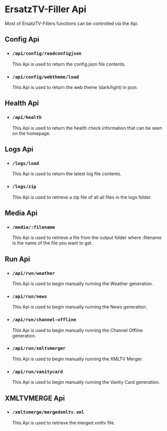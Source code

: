# ErsatzTV-Filler Api

Most of ErsatzTV-Fillers functions can be controlled via the Api.

## Config Api

- ### `/api/config/readconfigjson`

    This Api is used to return the config.json file contents.

- ### `/api/config/webtheme/load`

    This Api is used to return the web theme (dark/light) in json.

## Health Api

- ### `/api/health`

    This Api is used to return the health check information that can be seen on the homepage.

## Logs Api

- ### `/logs/load`

    This Api is used to return the latest log file contents.

- ### `/logs/zip`

    This Api is used to retrieve a zip file of all all files in the logs folder.

## Media Api

- ### `/media/:filename`

    This Api is used to retrieve a file from the output folder where :filename is the name of the file you want to get.

## Run Api

- ### `/api/run/weather`

    This Api is used to begin manually running the Weather generation.

- ### `/api/run/news`

    This Api is used to begin manually running the News generation.

- ### `/api/run/channel-offline`

    This Api is used to begin manually running the Channel Offline generation.

- ### `/api/run/xmltvmerger`

    This Api is used to begin manually running the XMLTV Merger.

- ### `/api/run/vanitycard`

    This Api is used to begin manually running the Vanity Card generation.

## XMLTVMERGE Api

- ### `/xmltvmerge/mergedxmltv.xml`

    This Api is used to retrieve the merged xmltv file.
